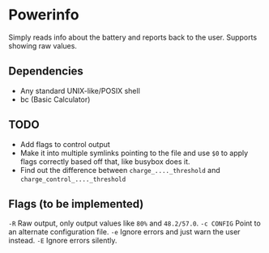 # Powerinfo
Simply reads info about the battery and reports back to the user.
Supports showing raw values.

## Dependencies
* Any standard UNIX-like/POSIX shell
* bc (Basic Calculator)

## TODO
* Add flags to control output
* Make it into multiple symlinks pointing to the file and use `$0` to apply flags correctly based off that, like busybox does it.
* Find out the difference between `charge_...._threshold` and `charge_control_...._threshold`

## Flags (to be implemented)
`-R`              Raw output, only output values like `80%` and `48.2/57.0`.
`-c CONFIG`       Point to an alternate configuration file.
`-e`              Ignore errors and just warn the user instead.
`-E`              Ignore errors silently.
